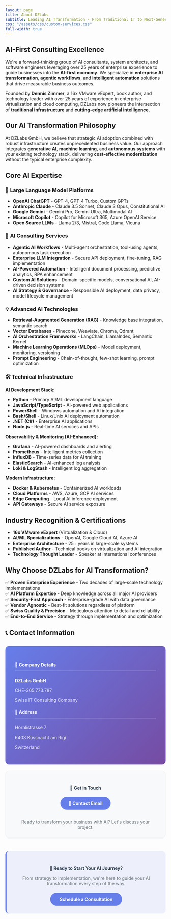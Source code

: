```yaml
---
layout: page
title: About DZLabs
subtitle: Leading AI Transformation - From Traditional IT to Next-Generation Intelligent Solutions
css: "/assets/css/custom-services.css"
full-width: true
---
```


## AI-First Consulting Excellence

We're a forward-thinking group of AI consultants, system architects, and software engineers leveraging over 25 years of enterprise experience to guide businesses into the **AI-first economy**. We specialize in **enterprise AI transformation**, **agentic workflows**, and **intelligent automation** solutions that drive measurable business outcomes.

Founded by **Dennis Zimmer**, a 16x VMware vExpert, book author, and technology leader with over 25 years of experience in enterprise virtualization and cloud computing, DZLabs now pioneers the intersection of **traditional infrastructure** and **cutting-edge artificial intelligence**.

## Our AI Transformation Philosophy

At DZLabs GmbH, we believe that strategic AI adoption combined with robust infrastructure creates unprecedented business value. Our approach integrates **generative AI**, **machine learning**, and **autonomous systems** with your existing technology stack, delivering **cost-effective modernization** without the typical enterprise complexity.

## Core AI Expertise

### 🤖 **Large Language Model Platforms**
* **OpenAI ChatGPT** - GPT-4, GPT-4 Turbo, Custom GPTs
* **Anthropic Claude** - Claude 3.5 Sonnet, Claude 3 Opus, Constitutional AI
* **Google Gemini** - Gemini Pro, Gemini Ultra, Multimodal AI
* **Microsoft Copilot** - Copilot for Microsoft 365, Azure OpenAI Service
* **Open Source LLMs** - Llama 2/3, Mistral, Code Llama, Vicuna

### 🧠 **AI Consulting Services**
* **Agentic AI Workflows** - Multi-agent orchestration, tool-using agents, autonomous task execution
* **Enterprise LLM Integration** - Secure API deployment, fine-tuning, RAG implementation
* **AI-Powered Automation** - Intelligent document processing, predictive analytics, RPA enhancement
* **Custom AI Solutions** - Domain-specific models, conversational AI, AI-driven decision systems
* **AI Strategy & Governance** - Responsible AI deployment, data privacy, model lifecycle management

### 💡 **Advanced AI Technologies**
* **Retrieval-Augmented Generation (RAG)** - Knowledge base integration, semantic search
* **Vector Databases** - Pinecone, Weaviate, Chroma, Qdrant
* **AI Orchestration Frameworks** - LangChain, LlamaIndex, Semantic Kernel
* **Machine Learning Operations (MLOps)** - Model deployment, monitoring, versioning
* **Prompt Engineering** - Chain-of-thought, few-shot learning, prompt optimization

### 🛠 **Technical Infrastructure**

**AI Development Stack:**
* **Python** - Primary AI/ML development language
* **JavaScript/TypeScript** - AI-powered web applications
* **PowerShell** - Windows automation and AI integration  
* **Bash/Shell** - Linux/Unix AI deployment automation
* **.NET (C#)** - Enterprise AI applications
* **Node.js** - Real-time AI services and APIs

**Observability & Monitoring (AI-Enhanced):**
* **Grafana** - AI-powered dashboards and alerting
* **Prometheus** - Intelligent metrics collection
* **InfluxDB** - Time-series data for AI training
* **ElasticSearch** - AI-enhanced log analysis
* **Loki & LogStash** - Intelligent log aggregation

**Modern Infrastructure:**
* **Docker & Kubernetes** - Containerized AI workloads
* **Cloud Platforms** - AWS, Azure, GCP AI services
* **Edge Computing** - Local AI inference deployment
* **API Gateways** - Secure AI service exposure

## Industry Recognition & Certifications

* **16x VMware vExpert** (Virtualization & Cloud)
* **AI/ML Specializations** - OpenAI, Google Cloud AI, Azure AI
* **Enterprise Architecture** - 25+ years in large-scale systems
* **Published Author** - Technical books on virtualization and AI integration
* **Technology Thought Leader** - Speaker at international conferences

## Why Choose DZLabs for AI Transformation?

✅ **Proven Enterprise Experience** - Two decades of large-scale technology implementations  
✅ **AI Platform Expertise** - Deep knowledge across all major AI providers  
✅ **Security-First Approach** - Enterprise-grade AI with data governance  
✅ **Vendor Agnostic** - Best-fit solutions regardless of platform  
✅ **Swiss Quality & Precision** - Meticulous attention to detail and reliability  
✅ **End-to-End Service** - Strategy through implementation and optimization

## 📞 Contact Information

<div class="row" style="margin-top: 30px;">
  <div class="col-md-8">
    <div style="background: linear-gradient(135deg, #667eea 0%, #764ba2 100%); color: white; padding: 30px; border-radius: 12px; margin-bottom: 20px;">
      <div class="row">
        <div class="col-md-6">
          <h4 style="color: white; margin-bottom: 20px; border-bottom: 2px solid rgba(255,255,255,0.3); padding-bottom: 10px;">🏢 Company Details</h4>
          <p style="margin-bottom: 8px;"><strong>DZLabs GmbH</strong></p>
          <p style="margin-bottom: 8px; opacity: 0.9;">CHE-365.773.787</p>
          <p style="margin-bottom: 15px; opacity: 0.9;">Swiss IT Consulting Company</p>
        </div>
        <div class="col-md-6">
          <h4 style="color: white; margin-bottom: 20px; border-bottom: 2px solid rgba(255,255,255,0.3); padding-bottom: 10px;">📍 Address</h4>
          <p style="margin-bottom: 8px; opacity: 0.9;">Hörnlistrasse 7</p>
          <p style="margin-bottom: 8px; opacity: 0.9;">6403 Küssnacht am Rigi</p>
          <p style="margin-bottom: 15px; opacity: 0.9;">Switzerland</p>
        </div>
      </div>
    </div>
  </div>
  <div class="col-md-4">
    <div style="background: #f8f9fa; padding: 25px; border-radius: 12px; border: 1px solid #e9ecef;">
      <h4 style="color: #2c3e50; margin-bottom: 20px; text-align: center;">💬 Get in Touch</h4>
      <div style="text-align: center;">
        <a href="#" onclick="location.href='mailto:'+atob('ZGVubmlz')+atob('QA==')+atob('ZHpsYWJzLmNo'); return false;" style="display: inline-block; background: #667eea; color: white; padding: 12px 25px; border-radius: 25px; text-decoration: none; margin-bottom: 15px; font-weight: bold; transition: all 0.3s ease;">
          📧 <span id="email-display">Contact Email</span>
        </a>
        <script>
          document.getElementById('email-display').textContent = atob('ZGVubmlz') + atob('QA==') + atob('ZHpsYWJzLmNo');
        </script>
        <p style="color: #6c757d; font-size: 14px; margin-bottom: 0;">Ready to transform your business with AI? Let's discuss your project.</p>
      </div>
    </div>
  </div>
</div>

<div style="text-align: center; margin: 40px 0; padding: 25px; background: rgba(102, 126, 234, 0.1); border-radius: 12px; border-left: 4px solid #667eea;">
  <h4 style="color: #2c3e50; margin-bottom: 15px;">🚀 Ready to Start Your AI Journey?</h4>
  <p style="color: #6c757d; margin-bottom: 20px;">From strategy to implementation, we're here to guide your AI transformation every step of the way.</p>
  <a href="#" onclick="location.href='mailto:'+atob('ZGVubmlz')+atob('QA==')+atob('ZHpsYWJzLmNo')+'?subject=AI Consultation Request'; return false;" style="background: #667eea; color: white; padding: 12px 30px; border-radius: 25px; text-decoration: none; font-weight: bold; display: inline-block; transition: all 0.3s ease;">Schedule a Consultation</a>
</div>
